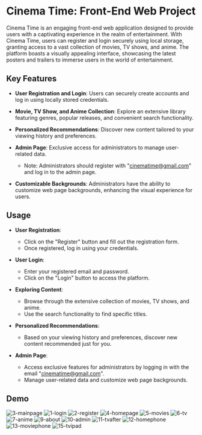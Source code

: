 # Cinema Time: Front-End Web Project

Cinema Time is an engaging front-end web application designed to provide users with a captivating experience in the realm of entertainment. With Cinema Time, users can register and login securely using local storage, granting access to a vast collection of movies, TV shows, and anime. The platform boasts a visually appealing interface, showcasing the latest posters and trailers to immerse users in the world of entertainment.

## Key Features

- **User Registration and Login**: Users can securely create accounts and log in using locally stored credentials.

- **Movie, TV Show, and Anime Collection**: Explore an extensive library featuring genres, popular releases, and convenient search functionality.

- **Personalized Recommendations**: Discover new content tailored to your viewing history and preferences.

- **Admin Page**: Exclusive access for administrators to manage user-related data. 
  - Note: Administrators should register with "cinematime@gmail.com" and log in to the admin page.

- **Customizable Backgrounds**: Administrators have the ability to customize web page backgrounds, enhancing the visual experience for users.

## Usage

- **User Registration**:
  - Click on the "Register" button and fill out the registration form.
  - Once registered, log in using your credentials.

- **User Login**:
  - Enter your registered email and password.
  - Click on the "Login" button to access the platform.

- **Exploring Content**:
  - Browse through the extensive collection of movies, TV shows, and anime.
  - Use the search functionality to find specific titles.

- **Personalized Recommendations**:
  - Based on your viewing history and preferences, discover new content recommended just for you.

- **Admin Page**:
  - Access exclusive features for administrators by logging in with the email "cinematime@gmail.com".
  - Manage user-related data and customize web page backgrounds.

## Demo

![3-mainpage](https://github.com/mo-ibrahim22/CinemaTime/assets/125498637/2a004d40-9608-4866-bb6d-6bb82a68e2ae)
![1-login](https://github.com/mo-ibrahim22/CinemaTime/assets/125498637/5195a6e6-a395-4f05-bfc6-5bbee35f54ac)
![2-register](https://github.com/mo-ibrahim22/CinemaTime/assets/125498637/456534ef-7ed6-46ac-bb76-c5fd9c01f06e)
![4-homepage](https://github.com/mo-ibrahim22/CinemaTime/assets/125498637/fe8e0300-cc9e-46d4-92d1-31ccfb3a3978)
![5-movies](https://github.com/mo-ibrahim22/CinemaTime/assets/125498637/43727505-f32e-472a-b200-5de5481b267e)
![6-tv](https://github.com/mo-ibrahim22/CinemaTime/assets/125498637/f41d98a1-8c8a-4c26-8e48-b35b13c3e436)
![7-anime](https://github.com/mo-ibrahim22/CinemaTime/assets/125498637/0770b0d5-51e6-4da2-96f3-bf3f399a2ad3)
![9-about](https://github.com/mo-ibrahim22/CinemaTime/assets/125498637/76e05a40-ecf4-4c2a-b7f2-8bbb2af93b19)
![10-admin](https://github.com/mo-ibrahim22/CinemaTime/assets/125498637/d641ba44-44b3-4824-a45f-394e65077230)
![11-tvafter](https://github.com/mo-ibrahim22/CinemaTime/assets/125498637/ced22519-1067-4062-8c3c-dd0e063bc3bd)
![12-homephone](https://github.com/mo-ibrahim22/CinemaTime/assets/125498637/0281f803-a791-4bdb-a2d5-94f0ee1bfaa2)
![13-moviephone](https://github.com/mo-ibrahim22/CinemaTime/assets/125498637/3023e60f-7069-4d1a-9f01-ff0d28cbd988)
![15-tvipad](https://github.com/mo-ibrahim22/CinemaTime/assets/125498637/84c57869-b6d7-4344-ad91-169e444ee074)

